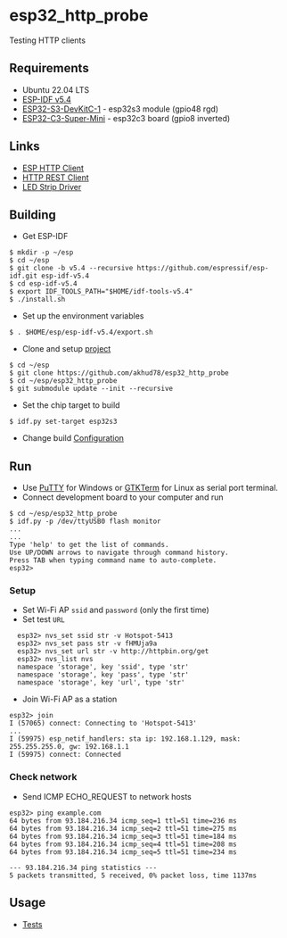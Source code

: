 # esp32_http_probe
Testing HTTP clients

## Requirements
- Ubuntu 22.04 LTS
- [ESP-IDF v5.4](https://docs.espressif.com/projects/esp-idf/en/v5.4/esp32s3/index.html)
- [ESP32-S3-DevKitC-1](https://docs.espressif.com/projects/esp-idf/en/latest/esp32s3/hw-reference/esp32s3/user-guide-devkitc-1.html) - esp32s3 module (gpio48 rgd)
- [ESP32-C3-Super-Mini](https://github.com/sidharthmohannair/Tutorial-ESP32-C3-Super-Mini) - esp32c3 board (gpio8 inverted)

## Links
- [ESP HTTP Client](https://docs.espressif.com/projects/esp-idf/en/v5.4/esp32s3/api-reference/protocols/esp_http_client.html)
- [HTTP REST Client](https://components.espressif.com/components/parabuzzle/http_rest_client)
- [LED Strip Driver](https://components.espressif.com/components/espressif/led_strip/versions/3.0.0)

## Building
- Get ESP-IDF
```
$ mkdir -p ~/esp
$ cd ~/esp
$ git clone -b v5.4 --recursive https://github.com/espressif/esp-idf.git esp-idf-v5.4
$ cd esp-idf-v5.4
$ export IDF_TOOLS_PATH="$HOME/idf-tools-v5.4"
$ ./install.sh
```
- Set up the environment variables
```
$ . $HOME/esp/esp-idf-v5.4/export.sh
```
- Clone and setup [project](https://github.com/akhud78/esp32_http_probe)
```
$ cd ~/esp
$ git clone https://github.com/akhud78/esp32_http_probe
$ cd ~/esp/esp32_http_probe
$ git submodule update --init --recursive
```
- Set the chip target to build
```
$ idf.py set-target esp32s3
```
- Change build [Configuration](docs/config.md)

## Run
- Use [PuTTY](https://www.putty.org/) for Windows or [GTKTerm](https://manpages.ubuntu.com/manpages/jammy/man1/gtkterm.1.html) for Linux as serial port terminal.
- Connect development board to your computer and run
```
$ cd ~/esp/esp32_http_probe
$ idf.py -p /dev/ttyUSB0 flash monitor
...
...
Type 'help' to get the list of commands.
Use UP/DOWN arrows to navigate through command history.
Press TAB when typing command name to auto-complete.
esp32>
```
### Setup
- Set Wi-Fi AP `ssid` and `password` (only the first time)
- Set test `URL`
```
  esp32> nvs_set ssid str -v Hotspot-5413
  esp32> nvs_set pass str -v fHMUja9a
  esp32> nvs_set url str -v http://httpbin.org/get
  esp32> nvs_list nvs
  namespace 'storage', key 'ssid', type 'str'
  namespace 'storage', key 'pass', type 'str'
  namespace 'storage', key 'url', type 'str'
```
- Join Wi-Fi AP as a station
```
esp32> join
I (57065) connect: Connecting to 'Hotspot-5413'
...
I (59975) esp_netif_handlers: sta ip: 192.168.1.129, mask: 255.255.255.0, gw: 192.168.1.1
I (59975) connect: Connected
```
### Check network
- Send ICMP ECHO_REQUEST to network hosts
```
esp32> ping example.com
64 bytes from 93.184.216.34 icmp_seq=1 ttl=51 time=236 ms
64 bytes from 93.184.216.34 icmp_seq=2 ttl=51 time=275 ms
64 bytes from 93.184.216.34 icmp_seq=3 ttl=51 time=184 ms
64 bytes from 93.184.216.34 icmp_seq=4 ttl=51 time=208 ms
64 bytes from 93.184.216.34 icmp_seq=5 ttl=51 time=234 ms

--- 93.184.216.34 ping statistics ---
5 packets transmitted, 5 received, 0% packet loss, time 1137ms
```
## Usage
- [Tests](docs/tests.md)